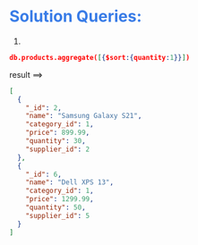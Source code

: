 <h1 style="color:#397ce7">Solution Queries:</h1>

1.

```json
db.products.aggregate([{$sort:{quantity:1}}])

```

result ==>

```json
[
  {
    "_id": 2,
    "name": "Samsung Galaxy S21",
    "category_id": 1,
    "price": 899.99,
    "quantity": 30,
    "supplier_id": 2
  },
  {
    "_id": 6,
    "name": "Dell XPS 13",
    "category_id": 1,
    "price": 1299.99,
    "quantity": 50,
    "supplier_id": 5
  }
]
```
